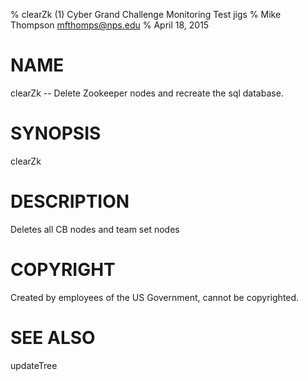 % clearZk (1) Cyber Grand Challenge Monitoring Test jigs
% Mike Thompson <mfthomps@nps.edu>
% April 18, 2015
# NAME

clearZk  -- Delete Zookeeper nodes and recreate the sql database.

# SYNOPSIS

clearZk

# DESCRIPTION
Deletes all CB nodes and team set nodes

# COPYRIGHT
Created by employees of the US Government, cannot be copyrighted.

# SEE ALSO
updateTree

